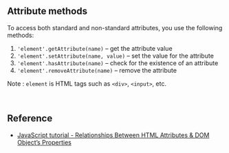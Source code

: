## Attribute methods

To access both standard and non-standard attributes, you use the following methods:

1. `'element'.getAttribute(name)` – get the attribute value
2. `'element'.setAttribute(name, value)` – set the value for the attribute
3. `'element'.hasAttribute(name)` – check for the existence of an attribute
4. `'element'.removeAttribute(name)` – remove the attribute

Note : `element` is HTML tags such as `<div>`, `<input>`, etc.

<br />

## Reference

- [JavaScript tutorial - Relationships Between HTML Attributes & DOM Object’s Properties](https://www.javascripttutorial.net/javascript-dom/html-attributes-dom-object-properties/)
